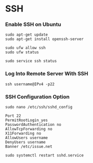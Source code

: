 # SSH

### Enable SSH on Ubuntu

```
sudo apt-get update
sudo apt-get install openssh-server
```

```
sudo ufw allow ssh
sudo ufw status
```

```
sudo service ssh status
```

### Log Into Remote Server With SSH

```
ssh username@IPv4 -p22
```

### SSH Configuration Option

```
sudo nano /etc/ssh/sshd_config
```

```
Port 22
PermitRootLogin_yes
PasswordAuthentication no
AllowTcpForwarding no
X11Forwarding no
AllowUsers username
DenyUsers username
Banner /etc/issue.net
```

```
sudo systemctl restart sshd.service
```
